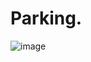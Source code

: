 # Parking.

![image](https://github.com/complexorganizations/parking-united/assets/102563715/11a62871-370c-4a39-a7cf-e204593d2104)
